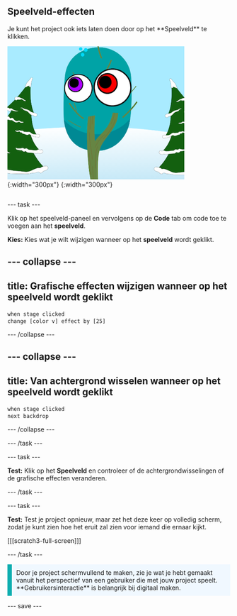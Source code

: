 ## Speelveld-effecten

<div style="display: flex; flex-wrap: wrap">
<div style="flex-basis: 200px; flex-grow: 1; margin-right: 15px;">
Je kunt het project ook iets laten doen door op het **Speelveld** te klikken.
</div>
<div>

![Het speelveld met grafische effecten.](images/stage-effects.png){:width="300px"} 
{:width="300px"}  

</div>
</div>

--- task ---

Klik op het speelveld-paneel en vervolgens op de **Code** tab om code toe te voegen aan het **speelveld**.

**Kies:** Kies wat je wilt wijzigen wanneer op het **speelveld** wordt geklikt.

--- collapse ---
---
title: Grafische effecten wijzigen wanneer op het speelveld wordt geklikt
---

```blocks3
when stage clicked
change [color v] effect by [25]
```

--- /collapse ---

--- collapse ---
---
title: Van achtergrond wisselen wanneer op het speelveld wordt geklikt
---

```blocks3
when stage clicked
next backdrop
```

--- /collapse ---

--- /task ---

--- task ---

**Test:** Klik op het **Speelveld** en controleer of de achtergrondwisselingen of de grafische effecten veranderen.

--- /task ---

--- task ---

**Test:** Test je project opnieuw, maar zet het deze keer op volledig scherm, zodat je kunt zien hoe het eruit zal zien voor iemand die ernaar kijkt.

[[[scratch3-full-screen]]]

--- /task ---

<p style="border-left: solid; border-width:10px; border-color: #0faeb0; background-color: aliceblue; padding: 10px;">
Door je project schermvullend te maken, zie je wat je hebt gemaakt vanuit het perspectief van een gebruiker die met jouw project speelt. **Gebruikersinteractie** is belangrijk bij digitaal maken. 
</p>

--- save ---
